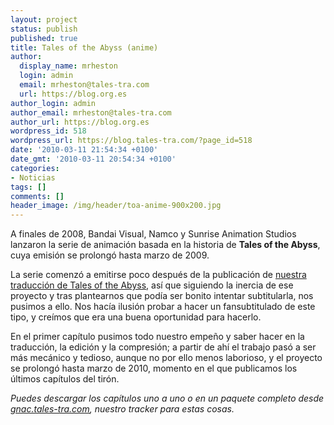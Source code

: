 ```yaml
---
layout: project
status: publish
published: true
title: Tales of the Abyss (anime)
author:
  display_name: mrheston
  login: admin
  email: mrheston@tales-tra.com
  url: https://blog.org.es
author_login: admin
author_email: mrheston@tales-tra.com
author_url: https://blog.org.es
wordpress_id: 518
wordpress_url: https://blog.tales-tra.com/?page_id=518
date: '2010-03-11 21:54:34 +0100'
date_gmt: '2010-03-11 20:54:34 +0100'
categories:
- Noticias
tags: []
comments: []
header_image: /img/header/toa-anime-900x200.jpg
---
```


A finales de 2008, Bandai Visual, Namco y Sunrise Animation Studios lanzaron la serie de animación basada en
la historia de **Tales of the Abyss**, cuya emisión se prolongó hasta marzo de 2009.

La serie comenzó a emitirse poco después de la publicación de [nuestra traducción de Tales of the Abyss](https://blog.tales-tra.com/proyectos/tales-of-the-abyss),
así que siguiendo la inercia de ese proyecto y tras plantearnos que podía ser bonito intentar subtitularla, nos pusimos a ello.
Nos hacía ilusión probar a hacer un fansubtitulado de este tipo, y creímos que era una buena oportunidad para hacerlo.

En el primer capítulo pusimos todo nuestro empeño y saber hacer en la traducción, la edición y la compresión; a partir
de ahí el trabajo pasó a ser más mecánico y tedioso, aunque no por ello menos laborioso, y el proyecto se prolongó
hasta marzo de 2010, momento en el que publicamos los últimos capítulos del tirón.

*Puedes descargar los capítulos uno a uno o en un paquete completo desde [gnac.tales-tra.com](https://gnac.tales-tra.com),
nuestro tracker para estas cosas.*
